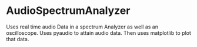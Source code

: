# AudioSpectrumAnalyzer
Uses real time audio Data in a spectrum Analyzer as well as an oscilloscope.
Uses pyaudio to attain audio data. Then uses matplotlib to plot that data.
 
